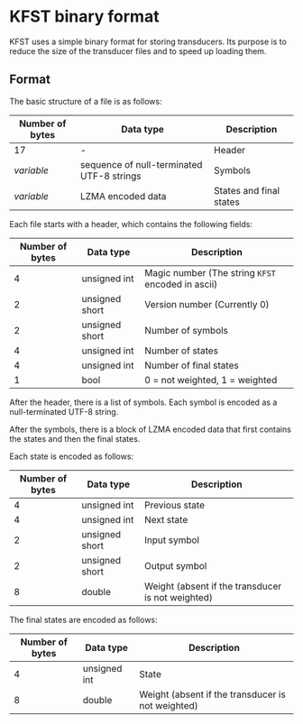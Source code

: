 # KFST binary format

KFST uses a simple binary format for storing transducers.
Its purpose is to reduce the size of the transducer files and to speed up loading them.

## Format

The basic structure of a file is as follows:

|Number of bytes|Data type|Description|
|---|---|---|
|17|-|Header|
|*variable*|sequence of null-terminated UTF-8 strings|Symbols|
|*variable*|LZMA encoded data|States and final states|

Each file starts with a header, which contains the following fields:

|Number of bytes|Data type|Description|
|---|---|---|
|4|unsigned int|Magic number (The string `KFST` encoded in ascii)|
|2|unsigned short|Version number (Currently 0)|
|2|unsigned short|Number of symbols|
|4|unsigned int|Number of states|
|4|unsigned int|Number of final states|
|1|bool|0 = not weighted, 1 = weighted|

After the header, there is a list of symbols.
Each symbol is encoded as a null-terminated UTF-8 string.

After the symbols, there is a block of LZMA encoded data that first contains the states and then the final states.

Each state is encoded as follows:

|Number of bytes|Data type|Description|
|---|---|---|
|4|unsigned int|Previous state|
|4|unsigned int|Next state|
|2|unsigned short|Input symbol|
|2|unsigned short|Output symbol|
|8|double|Weight (absent if the transducer is not weighted)|

The final states are encoded as follows:

|Number of bytes|Data type|Description|
|---|---|---|
|4|unsigned int|State|
|8|double|Weight (absent if the transducer is not weighted)|